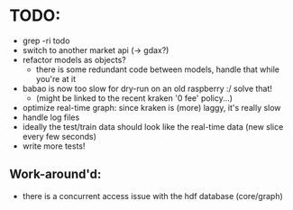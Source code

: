 # TODO:

* grep -ri todo
* switch to another market api (-> gdax?)
* refactor models as objects?
    * there is some redundant code between models, handle that while you're at it
* babao is now too slow for dry-run on an old raspberry :/ solve that!
    * (might be linked to the recent kraken '0 fee' policy...)
* optimize real-time graph: since kraken is (more) laggy, it's really slow
* handle log files
* ideally the test/train data should look like the real-time data (new slice every few seconds)
* write more tests!


## Work-around'd:

* there is a concurrent access issue with the hdf database (core/graph)
